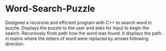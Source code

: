 # Word-Search-Puzzle
Designed a recursive and efficient program with C++ to search word in puzzle.
Displays the puzzle to the user and asks for input to begin the search.
Recursively finds path how the word was found.
It displays the path in matrix where the letters of word were replaced by arrows following direction.
